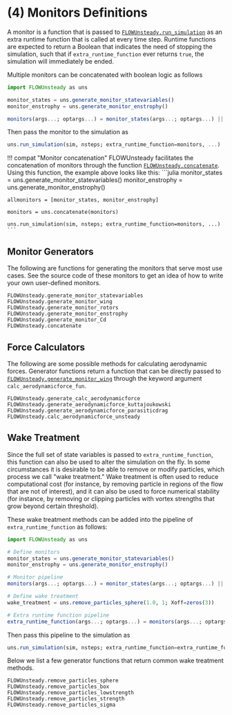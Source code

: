 # (4) Monitors Definitions

A monitor is a function that is passed to [`FLOWUnsteady.run_simulation`](@ref) as an
extra runtime function that is
called at every time step. Runtime functions are expected to return a Boolean
that indicates the need of stopping the simulation, such that if
`extra_runtime_function` ever returns `true`, the simulation will immediately be
ended.

Multiple monitors can be concatenated with boolean logic as follows
```julia
import FLOWUnsteady as uns

monitor_states = uns.generate_monitor_statevariables()
monitor_enstrophy = uns.generate_monitor_enstrophy()

monitors(args...; optargs...) = monitor_states(args...; optargs...) || monitor_enstrophy(args...; optargs...)
```
Then pass the monitor to the simulation as
```julia
uns.run_simulation(sim, nsteps; extra_runtime_function=monitors, ...)
```

!!! compat "Monitor concatenation"
    FLOWUnsteady facilitates the concatenation of monitors through the function
    [`FLOWUnsteady.concatenate`](@ref). Using this function, the example above
    looks like this:
    ```julia
    monitor_states = uns.generate_monitor_statevariables()
    monitor_enstrophy = uns.generate_monitor_enstrophy()

    allmonitors = [monitor_states, monitor_enstrophy]

    monitors = uns.concatenate(monitors)

    uns.run_simulation(sim, nsteps; extra_runtime_function=monitors, ...)
    ```

## Monitor Generators
The following are functions for generating the monitors that serve most use
cases. See the source code of these monitors to get an idea of how to write your
own user-defined monitors.

```@docs
FLOWUnsteady.generate_monitor_statevariables
FLOWUnsteady.generate_monitor_wing
FLOWUnsteady.generate_monitor_rotors
FLOWUnsteady.generate_monitor_enstrophy
FLOWUnsteady.generate_monitor_Cd
FLOWUnsteady.concatenate
```

## Force Calculators
The following are some possible methods for calculating aerodynamic forces.
Generator functions return a function that can be directly passed to
[`FLOWUnsteady.generate_monitor_wing`](@ref) through the keyword argument
`calc_aerodynamicforce_fun`.

```@docs
FLOWUnsteady.generate_calc_aerodynamicforce
FLOWUnsteady.generate_aerodynamicforce_kuttajoukowski
FLOWUnsteady.generate_aerodynamicforce_parasiticdrag
FLOWUnsteady.calc_aerodynamicforce_unsteady
```

## Wake Treatment
Since the full set of state variables is passed to `extra_runtime_function`,
this function can also be used to alter the simulation on the fly.
In some circumstances it is desirable to be able to remove or modify particles,
which process we call "wake treatment."
Wake treatment is often used to reduce computational cost (for
instance, by removing particle in regions of the flow that are not of interest),
and it can also be used to force numerical stability (for instance, by
removing or clipping particles with vortex strengths that grow beyond certain
threshold).

These wake treatment methods can be added into the pipeline of
`extra_runtime_function` as follows:
```julia
import FLOWUnsteady as uns

# Define monitors
monitor_states = uns.generate_monitor_statevariables()
monitor_enstrophy = uns.generate_monitor_enstrophy()

# Monitor pipeline
monitors(args...; optargs...) = monitor_states(args...; optargs...) || monitor_enstrophy(args...; optargs...)

# Define wake treatment
wake_treatment = uns.remove_particles_sphere(1.0, 1; Xoff=zeros(3))

# Extra runtime function pipeline
extra_runtime_function(args...; optargs...) = monitors(args...; optargs...) || wake_treatment(args...; optargs...)

```
Then pass this pipeline to the simulation as
```julia
uns.run_simulation(sim, nsteps; extra_runtime_function=extra_runtime_function, ...)
```

Below we list a few generator functions that return common wake treatment
methods.

```@docs
FLOWUnsteady.remove_particles_sphere
FLOWUnsteady.remove_particles_box
FLOWUnsteady.remove_particles_lowstrength
FLOWUnsteady.remove_particles_strength
FLOWUnsteady.remove_particles_sigma
```

